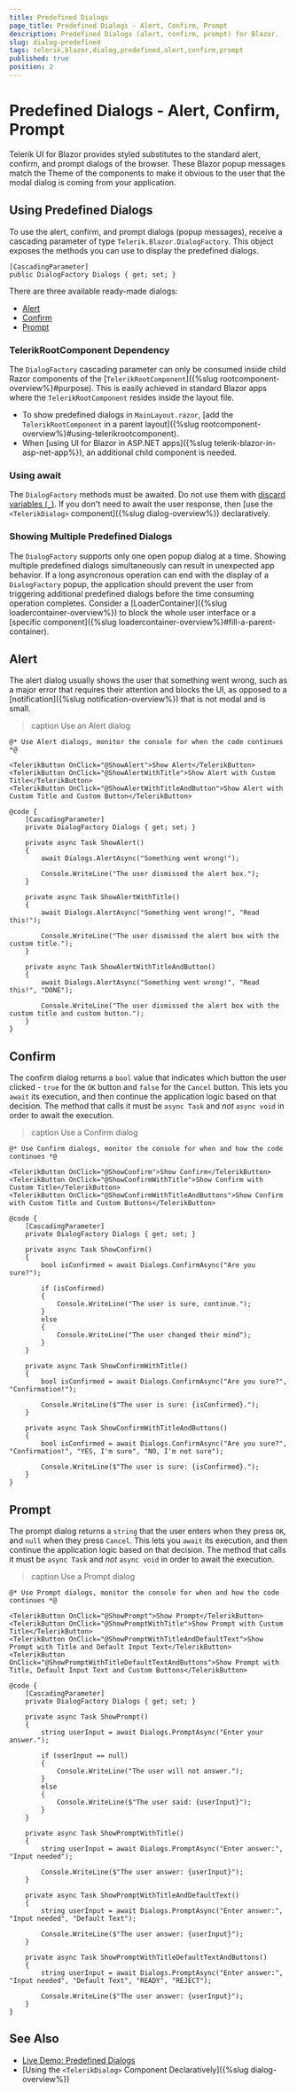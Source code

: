 ```yaml
---
title: Predefined Dialogs
page_title: Predefined Dialogs - Alert, Confirm, Prompt
description: Predefined Dialogs (alert, confirm, prompt) for Blazor.
slug: dialog-predefined
tags: telerik,blazor,dialog,predefined,alert,confirm,prompt
published: true
position: 2
---
```


# Predefined Dialogs - Alert, Confirm, Prompt

Telerik UI for Blazor provides styled substitutes to the standard alert, confirm, and prompt dialogs of the browser. These Blazor popup messages match the Theme of the components to make it obvious to the user that the modal dialog is coming from your application.


## Using Predefined Dialogs

To use the alert, confirm, and prompt dialogs (popup messages), receive a cascading parameter of type `Telerik.Blazor.DialogFactory`. This object exposes the methods you can use to display the predefined dialogs.

<div class="skip-repl"></div>

````CSHTML
[CascadingParameter]
public DialogFactory Dialogs { get; set; }
````

There are three available ready-made dialogs:

* [Alert](#alert)
* [Confirm](#confirm)
* [Prompt](#prompt)

### TelerikRootComponent Dependency

The `DialogFactory` cascading parameter can only be consumed inside child Razor components of the [`TelerikRootComponent`]({%slug rootcomponent-overview%}#purpose). This is easily achieved in standard Blazor apps where the `TelerikRootComponent` resides inside the layout file.

* To show predefined dialogs in `MainLayout.razor`, [add the `TelerikRootComponent` in a parent layout]({%slug rootcomponent-overview%}#using-telerikrootcomponent).
* When [using UI for Blazor in ASP.NET apps]({%slug telerik-blazor-in-asp-net-app%}), an additional child component is needed.

### Using await

The `DialogFactory` methods must be awaited. Do not use them with [discard variables (`_`)](https://learn.microsoft.com/en-us/dotnet/csharp/fundamentals/functional/discards). If you don't need to await the user response, then [use the `<TelerikDialog>` component]({%slug dialog-overview%}) declaratively. 

### Showing Multiple Predefined Dialogs

The `DialogFactory` supports only one open popup dialog at a time. Showing multiple predefined dialogs simultaneously can result in unexpected app behavior. If a long asyncronous operation can end with the display of a `DialogFactory` popup, the application should prevent the user from triggering additional predefined dialogs before the time consuming operation completes. Consider a [LoaderContainer]({%slug loadercontainer-overview%}) to block the whole user interface or a [specific component]({%slug loadercontainer-overview%}#fill-a-parent-container).


## Alert

The alert dialog usually shows the user that something went wrong, such as a major error that requires their attention and blocks the UI, as opposed to a [notification]({%slug notification-overview%}) that is not modal and is small.

>caption Use an Alert dialog

````CSHTML
@* Use Alert dialogs, monitor the console for when the code continues *@

<TelerikButton OnClick="@ShowAlert">Show Alert</TelerikButton>
<TelerikButton OnClick="@ShowAlertWithTitle">Show Alert with Custom Title</TelerikButton>
<TelerikButton OnClick="@ShowAlertWithTitleAndButton">Show Alert with Custom Title and Custom Button</TelerikButton>

@code {
    [CascadingParameter]
    private DialogFactory Dialogs { get; set; }

    private async Task ShowAlert()
    {
        await Dialogs.AlertAsync("Something went wrong!");

        Console.WriteLine("The user dismissed the alert box.");
    }

    private async Task ShowAlertWithTitle()
    {
        await Dialogs.AlertAsync("Something went wrong!", "Read this!");

        Console.WriteLine("The user dismissed the alert box with the custom title.");
    }
    
    private async Task ShowAlertWithTitleAndButton()
    {
        await Dialogs.AlertAsync("Something went wrong!", "Read this!", "DONE");

        Console.WriteLine("The user dismissed the alert box with the custom title and custom button.");
    }
}
````


## Confirm

The confirm dialog returns a `bool` value that indicates which button the user clicked - `true` for the `OK` button and `false` for the `Cancel` button. This lets you `await` its execution, and then continue the application logic based on that decision. The method that calls it must be `async Task` and *not* `async void` in order to await the execution.

>caption Use a Confirm dialog

````CSHTML
@* Use Confirm dialogs, monitor the console for when and how the code continues *@

<TelerikButton OnClick="@ShowConfirm">Show Confirm</TelerikButton>
<TelerikButton OnClick="@ShowConfirmWithTitle">Show Confirm with Custom Title</TelerikButton>
<TelerikButton OnClick="@ShowConfirmWithTitleAndButtons">Show Confirm with Custom Title and Custom Buttons</TelerikButton>

@code {
    [CascadingParameter]
    private DialogFactory Dialogs { get; set; }

    private async Task ShowConfirm()
    {
        bool isConfirmed = await Dialogs.ConfirmAsync("Are you sure?");

        if (isConfirmed)
        {
            Console.WriteLine("The user is sure, continue.");
        }
        else
        {
            Console.WriteLine("The user changed their mind");
        }
    }

    private async Task ShowConfirmWithTitle()
    {
        bool isConfirmed = await Dialogs.ConfirmAsync("Are you sure?", "Confirmation!");

        Console.WriteLine($"The user is sure: {isConfirmed}.");
    }
    
    private async Task ShowConfirmWithTitleAndButtons()
    {
        bool isConfirmed = await Dialogs.ConfirmAsync("Are you sure?", "Confirmation!", "YES, I'm sure", "NO, I'm not sure");

        Console.WriteLine($"The user is sure: {isConfirmed}.");
    }
}
````


## Prompt

The prompt dialog returns a `string` that the user enters when they press `OK`, and `null` when they press `Cancel`. This lets you `await` its execution, and then continue the application logic based on that decision. The method that calls it must be `async Task` and *not* `async void` in order to await the execution.

>caption Use a Prompt dialog

````CSHTML
@* Use Prompt dialogs, monitor the console for when and how the code continues *@

<TelerikButton OnClick="@ShowPrompt">Show Prompt</TelerikButton>
<TelerikButton OnClick="@ShowPromptWithTitle">Show Prompt with Custom Title</TelerikButton>
<TelerikButton OnClick="@ShowPromptWithTitleAndDefaultText">Show Prompt with Title and Default Input Text</TelerikButton>
<TelerikButton OnClick="@ShowPromptWithTitleDefaultTextAndButtons">Show Prompt with Title, Default Input Text and Custom Buttons</TelerikButton>

@code {
    [CascadingParameter]
    private DialogFactory Dialogs { get; set; }

    private async Task ShowPrompt()
    {
        string userInput = await Dialogs.PromptAsync("Enter your answer.");

        if (userInput == null)
        {
            Console.WriteLine("The user will not answer.");
        }
        else
        {
            Console.WriteLine($"The user said: {userInput}");
        }
    }

    private async Task ShowPromptWithTitle()
    {
        string userInput = await Dialogs.PromptAsync("Enter answer:", "Input needed");

        Console.WriteLine($"The user answer: {userInput}");
    }

    private async Task ShowPromptWithTitleAndDefaultText()
    {
        string userInput = await Dialogs.PromptAsync("Enter answer:", "Input needed", "Default Text");

        Console.WriteLine($"The user answer: {userInput}");
    }
    
    private async Task ShowPromptWithTitleDefaultTextAndButtons()
    {
        string userInput = await Dialogs.PromptAsync("Enter answer:", "Input needed", "Default Text", "READY", "REJECT");

        Console.WriteLine($"The user answer: {userInput}");
    }
}
````


## See Also

* [Live Demo: Predefined Dialogs](https://demos.telerik.com/blazor-ui/dialog/predefined-dialogs)
* [Using the `<TelerikDialog>` Component Declaratively]({%slug dialog-overview%})
